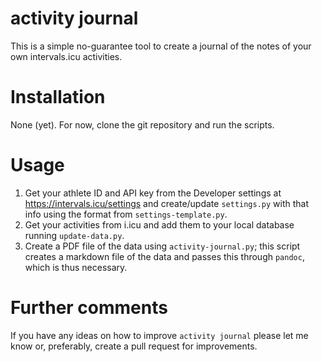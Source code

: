 # activity journal

This is a simple no-guarantee tool to create a journal of the notes of your own
intervals.icu activities.


# Installation

None (yet). For now, clone the git repository and run the scripts.


# Usage

1. Get your athlete ID and API key from the Developer settings at
   https://intervals.icu/settings and create/update `settings.py` with that
   info using the format from `settings-template.py`.
2. Get your activities from i.icu and add them to your local database running
   `update-data.py`.
3. Create a PDF file of the data using `activity-journal.py`; this script
   creates a markdown file of the data and passes this through `pandoc`, which
   is thus necessary.


# Further comments

If you have any ideas on how to improve `activity journal` please let me know
or, preferably, create a pull request for improvements.
